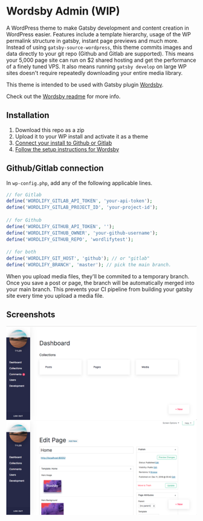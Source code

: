 # Wordsby Admin (WIP)

A WordPress theme to make Gatsby development and content creation in WordPress easier.
Features include a template hierarchy, usage of the WP permalink structure in gatsby, instant page previews and much more.
Instead of using `gatsby-source-wordpress`, this theme commits images and data directly to your git repo (Github and Gitlab are supported). This means your 5,000 page site can run on $2 shared hosting and get the performance of a finely tuned VPS.
It also means running  `gatsby develop` on large WP sites doesn't require repeatedly downloading your entire media library.

This theme is intended to be used with Gatsby plugin [Wordsby](https://github.com/TylerBarnes/wordsby).

Check out the [Wordsby readme](https://github.com/TylerBarnes/wordsby) for more info.

## Installation

1. Download this repo as a zip
2. Upload it to your WP install and activate it as a theme
3. [Connect your install to Github or Gitlab](#githubgitlab-connection)
4. [Follow the setup instructions for Wordsby](https://github.com/TylerBarnes/wordsby#set-up)

## Github/Gitlab connection

In `wp-config.php`, add any of the following applicable lines.
```php
// for Gitlab
define('WORDLIFY_GITLAB_API_TOKEN', 'your-api-token');
define('WORDLIFY_GITLAB_PROJECT_ID', 'your-project-id');

// for Github
define('WORDLIFY_GITHUB_API_TOKEN', '');
define('WORDLIFY_GITHUB_OWNER', 'your-github-username');
define('WORDLIFY_GITHUB_REPO', 'wordlifytest');

// for both
define('WORDLIFY_GIT_HOST', 'github'); // or "gitlab"
define('WORDLIFY_BRANCH', 'master'); // pick the main branch.
```

When you upload media files, they'll be commited to a temporary branch. Once you save a post or page, the branch will be automatically merged into your main branch. This prevents your CI pipeline from building your gatsby site every time you upload a media file.

## Screenshots
![Wordsby Admin dashboard screenshot](/screenshots/home.png?raw=true)
![Wordsby Admin page edit screenshot](/screenshots/page.png?raw=true)
